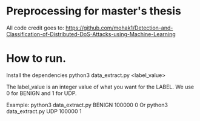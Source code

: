 # Preprocessing for master's thesis
All code credit goes to: https://github.com/mohak1/Detection-and-Classification-of-Distributed-DoS-Attacks-using-Machine-Learning

# How to run. 
Install the dependencies
python3 data_extract.py <LABEL> <chunksize> <label_value>


The label_value is an integer value of what you want for the LABEL. We use 0 for BENIGN and 1 for UDP.

Example:
python3 data_extract.py BENIGN 100000 0
Or
python3 data_extract.py UDP 100000 1